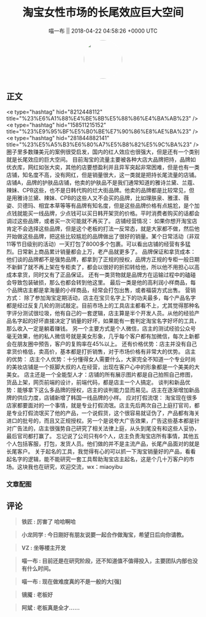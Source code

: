 <h1 align="center">淘宝女性市场的长尾效应巨大空间</h1>




<p align="center">
    <a>喵一布 || 2018-04-22 04:58:26 &#43;0000 UTC</a>
</p>

<div align="center">
    <img src="https://images.zsxq.com/Fjx3u_wGG381hosDqv2Lk0aL6MBi?e=1590940799&amp;token=kIxbL07-8jAj8w1n4s9zv64FuZZNEATmlU_Vm6zD:ty-X0QVoJXB4YCpqgE7SIrb1rNQ=" width="100" height="100" style="border:1px solid;border-radius:50%; color:#ffffff"/>
</div>




## 正文

<div>
&lt;e type=&#34;hashtag&#34; hid=&#34;8212448112&#34; title=&#34;%23%E6%A1%88%E4%BE%8B%E5%88%86%E4%BA%AB%23&#34; /&gt; &lt;e type=&#34;hashtag&#34; hid=&#34;158511215152&#34; title=&#34;%23%E9%95%BF%E5%B0%BE%E7%90%86%E8%AE%BA%23&#34; /&gt; &lt;e type=&#34;hashtag&#34; hid=&#34;281844882141&#34; title=&#34;%23%E5%A5%B3%E6%80%A7%E5%B8%82%E5%9C%BA%23&#34; /&gt; 
圈子里多数赚美元的案例很受启发，国内的红人效应也很强大，但是还有一个类别就是长尾效应的巨大空间。
目前淘宝的流量主要被各种大店大品牌把持，品牌如优衣库，网红如张大奕，其他的店要想盈利并且异军突起非常困难，但是也有一类店铺，知名度不高，没有网红，但是销量很大，这一类就是把持长尾流量的店铺。
店铺A，品牌的护肤品店铺，他卖的护肤品不是我们通常知道的雅诗兰黛、兰蔻、辣妹、CPB这些，也不是日韩代购的烂大街品牌。他卖的品牌都是比较常见，但是用雅诗兰黛、辣妹、CPB的这些人又不会买的品牌，比如理肤泉、雅漾、薇姿、贝德玛、相宜本草等等有品牌有知名度，但是这些品牌价格有点尴尬，是个加点钱就能买一线品牌，少点钱可以买日韩开架货的价格。平时消费者购买的话都会调过这些品牌，或者买一次可能就不再买了。
店铺经营情况：
如果你想开淘宝店肯定不会选择这些品牌，但是这个老板的打法一反常态，就是大家都不做，然后他开始做这些品牌，把这些比较尴尬的品牌做出了很好的销量。某个日常活动（非双11等节日级别的活动）一天打包了8000多个包裹。可以看出店铺的经营有多猛烈。日常新上商品累计销量都会上万，老产品就更多了。
品牌保证和拿货成本：
他们谈的品牌都不是强势品牌，都拿到了正规的授权，品牌方正规的专柜一般日期不新鲜了就不再上架在专柜卖了，都会以很好的折扣转给他，所以他不用担心以高成本拿货，同时又有了正品保证。
还有一类货物就是品牌方在运输过程中的磕碰会导致包装破损，那么也都会转到他这里。
最后一类是他的高利润小样商品，每个品牌店主都是拿海量的小样商品，经常会打包出售，或者福袋方式出售。
营销方式：
除了参加淘宝定期活动，店主在宝贝名字上下的功夫最多，每个产品名字都是经过反复几轮的测试敲定。目前市场上的工具店主都看不上，尤其觉得那种名字评分测试很垃圾，他有自己的一套逻辑，店主算是半个开发人员。从他的经验产品名字起的好坏直接决定了销量的好坏，如果能有一套判定淘宝名字好坏的工具，那么收入一定是躺着赚钱。
另一个主要方式是个人微信，店主的测试经验公众号毫无效果，他的私人微信号就是美女形象，几乎每个客户都有加微信，每次上新都会在朋友圈中预告，客户的复购率在45%以上。
还有价格优势：店主并没有自己拿货价格低，卖高价，基本都是打折销售，对于市场价格有非常大的优势。
店主的优势：
店主个人优势：十分懂得女人需要什么，大家完全不知道一个专业时尚的美妆店铺是一个抠脚大叔的人在经营，出现在客户心中的形象都是一个美美的大美女。
店主还是一个全能型人才：店铺的所有展示图片都是自己拍照自己修图，货品上架，网页前端的设计，前端代码，都是店主一个人搞定。
谈判和新品优势：能够拿下这么多品牌的授权，店主的谈判能力显而易见。店主在逐渐增加新品牌的供应力度，店铺新增了韩国一线品牌的小样。
应对打假流氓：
淘宝现在很多店家都要面对的一个事情，就是专业打假流氓。店主先后两次自己上庭打官司，都是专业打假流氓买了他的产品，一个说假货，这个很容易就证伪了，产品都有海关进口的批号的，而且又正规授权。另一个是说夸大广告效果，广告这些基本都是针对广告法的，店主很强势自己研究了相关法律上庭，从头到尾没有和这些人妥协，最后官司都打赢了。
忘记说了公司只有6个人，店主负责淘宝店所有事情，其他五个人包括客服，打包，发货人员。他们做的并不是主流产品，长尾产品面对的就是长尾客户。
关于起名的工具，我觉得有心的可以抓一下淘宝销量好的产品，看看起名字的逻辑，能不能研究一套工具帮助淘宝店主起名，这是个几十万客户的市场。这块我也在研究，欢迎交流，wx：miaoyibu
</div>

### 文章配图

<div class="image" align="center">

</div>


## 评论

<div align="left">
<div>

<blockquote >
<span> <strong>铁匠 : 厉害了 哈哈啊哈 </strong></span>
</blockquote>

<blockquote >
<span> <strong>小龙同学 : 今日刚好有朋友说要一起合作做淘宝，希望日后向你请教。 </strong></span>
</blockquote>

<blockquote >
<span> <strong>VZ : 坐等楼主开发 </strong></span>
</blockquote>

<blockquote >
<span> <strong>喵一布 : 目前还是在研究阶段，还不知道值不值得投入，主要团队内部也没有什么时间。 </strong></span>
</blockquote>

<blockquote >
<span> <strong>喵一布 : 现在做难度真的不是一般的大[强] </strong></span>
</blockquote>

<blockquote >
<span> <strong>镜魇 : 老板好 </strong></span>
</blockquote>

<blockquote >
<span> <strong>阿斌 : 老板真是全才…… </strong></span>
</blockquote>

</div>
</div>